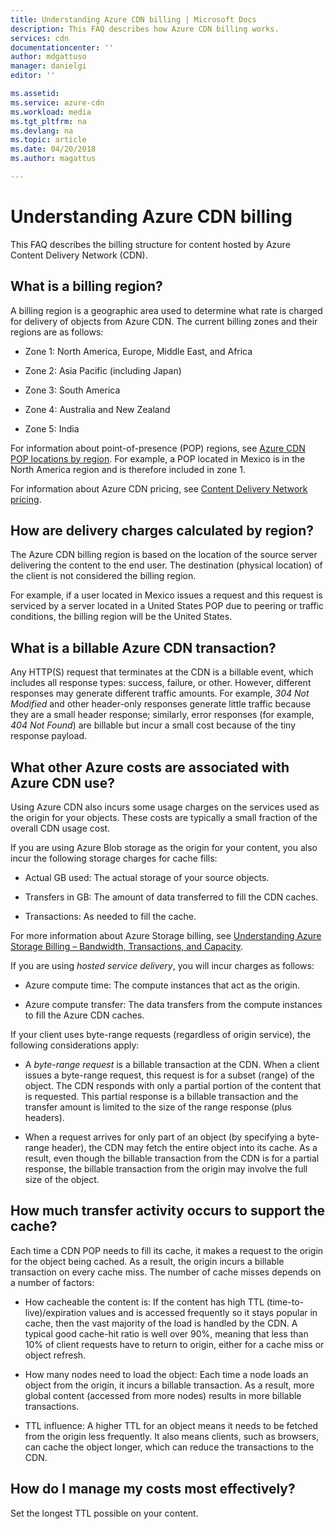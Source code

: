 ```yaml
---
title: Understanding Azure CDN billing | Microsoft Docs
description: This FAQ describes how Azure CDN billing works.
services: cdn
documentationcenter: ''
author: mdgattuso
manager: danielgi
editor: ''

ms.assetid: 
ms.service: azure-cdn
ms.workload: media
ms.tgt_pltfrm: na
ms.devlang: na
ms.topic: article
ms.date: 04/20/2018
ms.author: magattus

---
```

# Understanding Azure CDN billing

This FAQ describes the billing structure for content hosted by Azure Content Delivery Network (CDN).

## What is a billing region?
A billing region is a geographic area used to determine what rate is charged for delivery of objects from Azure CDN. The current billing zones and their regions are as follows:

- Zone 1: North America, Europe, Middle East, and Africa

- Zone 2: Asia Pacific (including Japan)

- Zone 3: South America

- Zone 4: Australia and New Zealand

- Zone 5: India

For information about point-of-presence (POP) regions, see [Azure CDN POP locations by region](https://docs.microsoft.com/azure/cdn/cdn-pop-locations). For example, a POP located in Mexico is in the North America region and is therefore included in zone 1. 

For information about Azure CDN pricing, see [Content Delivery Network pricing](https://azure.microsoft.com/pricing/details/cdn/).

## How are delivery charges calculated by region?
The Azure CDN billing region is based on the location of the source server delivering the content to the end user. The destination (physical location) of the client is not considered the billing region.

For example, if a user located in Mexico issues a request and this request is serviced by a server located in a United States POP due to peering or traffic conditions, the billing region will be the United States.

## What is a billable Azure CDN transaction?
Any HTTP(S) request that terminates at the CDN is a billable event, which includes all response types: success, failure, or other. However, different responses may generate different traffic amounts. For example, *304 Not Modified* and other header-only responses generate little traffic because they are a small header response; similarly, error responses (for example, *404 Not Found*) are billable but incur a small cost because of the tiny response payload.

## What other Azure costs are associated with Azure CDN use?
Using Azure CDN also incurs some usage charges on the services used as the origin for your objects. These costs are typically a small fraction of the overall CDN usage cost.

If you are using Azure Blob storage as the origin for your content, you also incur the following storage charges for cache fills:

- Actual GB used: The actual storage of your source objects.

- Transfers in GB: The amount of data transferred to fill the CDN caches.

- Transactions: As needed to fill the cache.

For more information about Azure Storage billing, see [Understanding Azure Storage Billing – Bandwidth, Transactions, and Capacity](https://blogs.msdn.microsoft.com/windowsazurestorage/2010/07/08/understanding-windows-azure-storage-billing-bandwidth-transactions-and-capacity/).

If you are using *hosted service delivery*, you will incur charges as follows:

- Azure compute time: The compute instances that act as the origin.

- Azure compute transfer: The data transfers from the compute instances to fill the Azure CDN caches.

If your client uses byte-range requests (regardless of origin service), the following considerations apply:

- A *byte-range request* is a billable transaction at the CDN. When a client issues a byte-range request, this request is for a subset (range) of the object. The CDN responds with only a partial portion of the content that is requested. This partial response is a billable transaction and the transfer amount is limited to the size of the range response (plus headers).

- When a request arrives for only part of an object (by specifying a byte-range header), the CDN may fetch the entire object into its cache. As a result, even though the billable transaction from the CDN is for a partial response, the billable transaction from the origin may involve the full size of the object.

## How much transfer activity occurs to support the cache?
Each time a CDN POP needs to fill its cache, it makes a request to the origin for the object being cached. As a result, the origin incurs a billable transaction on every cache miss. The number of cache misses depends on a number of factors:

- How cacheable the content is: If the content has high TTL (time-to-live)/expiration values and is accessed frequently so it stays popular in cache, then the vast majority of the load is handled by the CDN. A typical good cache-hit ratio is well over 90%, meaning that less than 10% of client requests have to return to origin, either for a cache miss or object refresh.

- How many nodes need to load the object: Each time a node loads an object from the origin, it incurs a billable transaction. As a result, more global content (accessed from more nodes) results in more billable transactions.

- TTL influence: A higher TTL for an object means it needs to be fetched from the origin less frequently. It also means clients, such as browsers, can cache the object longer, which can reduce the transactions to the CDN.

## How do I manage my costs most effectively?
Set the longest TTL possible on your content. 
